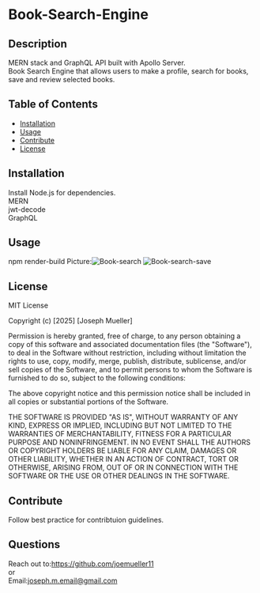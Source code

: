 # Book-Search-Engine
## Description
MERN stack and GraphQL API built with Apollo Server.<br/>
Book Search Engine that allows users to make a profile, search for books, save and review selected books.


## Table of Contents
- [Installation](#installation)
- [Usage](#usage)
- [Contribute](#contribute)
- [License](#license)

## Installation
Install Node.js for dependencies. <br/>
MERN<br/>
jwt-decode<br/>
GraphQL

## Usage
npm render-build
Picture:![Book-search](https://github.com/user-attachments/assets/9b16f7c8-9c45-4e41-8b10-f954105ccfba)
![Book-search-save](https://github.com/user-attachments/assets/1a660966-c749-48a9-8dea-7d94e6148cd5)

## License

MIT License

Copyright (c) [2025] [Joseph Mueller]

Permission is hereby granted, free of charge, to any person obtaining a copy
of this software and associated documentation files (the "Software"), to deal
in the Software without restriction, including without limitation the rights
to use, copy, modify, merge, publish, distribute, sublicense, and/or sell
copies of the Software, and to permit persons to whom the Software is
furnished to do so, subject to the following conditions:

The above copyright notice and this permission notice shall be included in all
copies or substantial portions of the Software.

THE SOFTWARE IS PROVIDED "AS IS", WITHOUT WARRANTY OF ANY KIND, EXPRESS OR
IMPLIED, INCLUDING BUT NOT LIMITED TO THE WARRANTIES OF MERCHANTABILITY,
FITNESS FOR A PARTICULAR PURPOSE AND NONINFRINGEMENT. IN NO EVENT SHALL THE
AUTHORS OR COPYRIGHT HOLDERS BE LIABLE FOR ANY CLAIM, DAMAGES OR OTHER
LIABILITY, WHETHER IN AN ACTION OF CONTRACT, TORT OR OTHERWISE, ARISING FROM,
OUT OF OR IN CONNECTION WITH THE SOFTWARE OR THE USE OR OTHER DEALINGS IN THE
SOFTWARE.

## Contribute
Follow best practice for contribtuion guidelines.

## Questions 
Reach out to:https://github.com/joemueller11 <br/>
or <br/>
Email:joseph.m.email@gmail.com 

